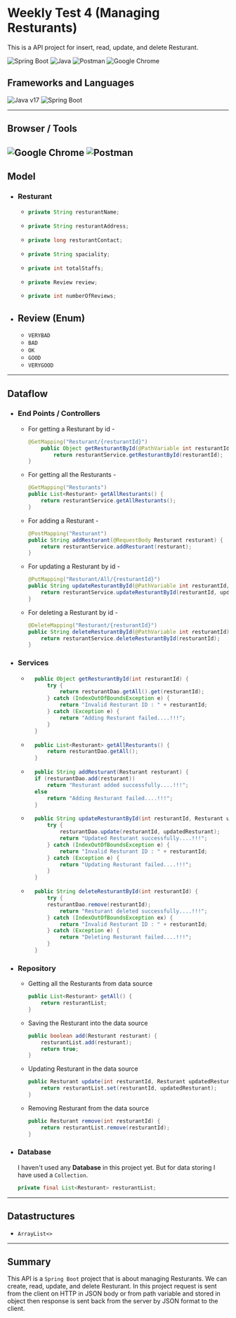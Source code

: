 # Weekly Test 4 (Managing Resturants)
This is a API project for insert, read, update, and delete Resturant.

![Spring Boot](https://img.shields.io/badge/Spring_Boot-F2F4F9?style=for-the-badge&logo=spring-boot "Spring Boot") ![Java](https://img.shields.io/badge/java-%23ED8B00.svg?style=for-the-badge&logo=openjdk&logoColor=white "Java") ![Postman](https://img.shields.io/badge/Postman-FF6C37?style=for-the-badge&logo=postman&logoColor=white "Postman") ![Google Chrome](https://img.shields.io/badge/Google%20Chrome-4285F4?style=for-the-badge&logo=GoogleChrome&logoColor=white "Google Chrome")

## Frameworks and Languages
![Java v17](https://img.shields.io/badge/Java-v17-green "Java 17") ![Spring Boot](https://img.shields.io/badge/Spring%20Boot-v3.0.6-brightgreen "Spring Boot v3.0.6")

---
## Browser / Tools
![Google Chrome](https://img.shields.io/badge/Google%20Chrome-v112.0.5615.138-yellow "Google Chrome") ![Postman](https://img.shields.io/badge/Postman-v10.13.0-orange "Postman")
---

## Model
- ### Resturant
    - ```java
      private String resturantName;
      ```
    - ```java
      private String resturantAddress;
      ```
    - ```java
      private long resturantContact;
      ```
    - ```java
      private String spaciality;
      ```
    - ```java
      private int totalStaffs;
      ```
    - ```java
      private Review review;
      ```
    - ```java
      private int numberOfReviews;
      ```
- ## Review (Enum)
    - `VERYBAD`
    - `BAD`
    - `OK`
    - `GOOD`
    - `VERYGOOD`
---
## Dataflow
- ### End Points / Controllers
    - For getting a Resturant by id -
        ```java
        @GetMapping("Resturant/{resturantId}")
            public Object getResturantById(@PathVariable int resturantId) {
                return resturantService.getResturantById(resturantId);
        }
        ```
    - For getting all the Resturants -
        ```java
        @GetMapping("Resturants")
        public List<Resturant> getAllResturants() {
            return resturantService.getAllResturants();
        }
        ```
    - For adding a Resturant -
        ```java
        @PostMapping("Resturant")
        public String addResturant(@RequestBody Resturant resturant) {
            return resturantService.addResturant(resturant);
        }
        ```
    - For updating a Resturant by id -
        ```java
        @PutMapping("Resturant/All/{resturantId}")
        public String updateResturantById(@PathVariable int resturantId, @RequestBody Resturant updatedResturant) {
            return resturantService.updateResturantById(resturantId, updatedResturant);
        }
        ```
    - For deleting a Resturant by id -
        ```java
        @DeleteMapping("Resturant/{resturantId}")
        public String deleteResturantById(@PathVariable int resturantId) {
            return resturantService.deleteResturantById(resturantId);
        }
        ```
- ### Services
    - ```java
        public Object getResturantById(int resturantId) {
            try {
                return resturantDao.getAll().get(resturantId);
            } catch (IndexOutOfBoundsException e) {
                return "Invalid Resturant ID : " + resturantId;
            } catch (Exception e) {
                return "Adding Resturant failed....!!!";
            }
        }
        ```
    - ```java
        public List<Resturant> getAllResturants() {
            return resturantDao.getAll();
        }
        ```
    - ```java
        public String addResturant(Resturant resturant) {
        if (resturantDao.add(resturant))
            return "Resturant added successfully....!!!";
        else
            return "Adding Resturant failed....!!!";
        }
        ```
    - ```java
        public String updateResturantById(int resturantId, Resturant updatedResturant) {
            try {
                resturantDao.update(resturantId, updatedResturant);
                return "Updated Resturant successfully....!!!";
            } catch (IndexOutOfBoundsException e) {
                return "Invalid Resturant ID : " + resturantId;
            } catch (Exception e) {
                return "Updating Resturant failed....!!!";
            }
        }
        ```
    - ```java
        public String deleteResturantById(int resturantId) {
            try {
            resturantDao.remove(resturantId);
                return "Resturant deleted successfully....!!!";
            } catch (IndexOutOfBoundsException ex) {
                return "Invalid Resturant ID : " + resturantId;
            } catch (Exception e) {
                return "Deleting Resturant failed....!!!";
            }
        }
        ```
- ### Repository
    - Getting all the Resturants from data source
        ```java
        public List<Resturant> getAll() {
            return resturantList;
        }
        ```
    - Saving the Resturant into the data source
        ```java
        public boolean add(Resturant resturant) {
            resturantList.add(resturant);
            return true;
        }
        ```
    - Updating Resturant in the data source
        ```java
        public Resturant update(int resturantId, Resturant updatedResturant) {
            return resturantList.set(resturantId, updatedResturant);
        }
        ```
    - Removing Resturant from the data source
        ```java
        public Resturant remove(int resturantId) {
            return resturantList.remove(resturantId);
        }
        ```
- ### Database
    I haven't used any **Database** in this project yet. But for data storing I have used a `Collection`.

    ```java
    private final List<Resturant> resturantList;
    ```
---
## Datastructures
- `ArrayList<>`
---
## Summary
This API is a `Spring Boot` project that is about managing Resturants. We can create, read, update, and delete Resturant. In this project request is sent from the client on HTTP in JSON body or from path variable and stored in object then response is sent back from the server by JSON format to the client.

